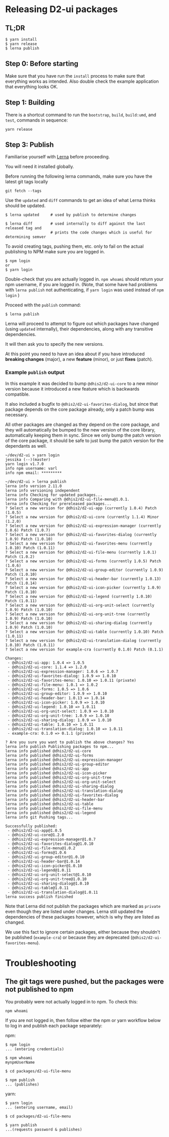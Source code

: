 # Releasing D2-ui packages

## TL;DR

```
$ yarn install
$ yarn release
$ lerna publish
```

## Step 0: Before starting

Make sure that you have run the `install` process to make sure that
everything works as intended. Also double check the example application
that everything looks OK.

## Step 1: Building

There is a shortcut command to run the `bootstrap`, `build`,
`build:umd`, and `test`, commands in sequence:

```
yarn release
```

## Step 3: Publish

Familiarise yourself with [Lerna](http://lernajs.io/) before proceeding.

You will need it installed globally.

Before running the following lerna commands, make sure you have the latest git tags locally
```
git fetch --tags
```

Use the `updated` and `diff` commands to get an idea of what Lerna thinks should be updated.

```
$ lerna updated     # used by publish to determine changes

$ lerna diff        # used internally to diff against the last released tag and
                    # prints the code changes which is useful for determining semver
```

To avoid creating tags, pushing them, etc. only to fail on the actual
publishing to NPM make sure you are logged in.

```
$ npm login
or
$ yarn login
```

Double-check that you are actually logged in. `npm whoami` should return your npm username, if you are logged in. (Note, that some have had problems with `lerna publish`
not authenticating, if `yarn login` was used instead of `npm login` )


Proceed with the `publish` command:

```
$ lerna publish
```

Lerna will proceed to attempt to figure out which packages have changed
(using `updated` internally), their dependencies, along with any
transitive dependencies.

It will then ask you to specify the new versions.

At this point you need to have an idea about if you have introduced
**breaking changes** (major), a new **feature** (minor), or just
**fixes** (patch).

### Example `publish` output

In this example it was decided to bump `@dhis2/d2-ui-core` to a new
minor version because it introduced a new feature which is backwards compatible.

It also included a bugfix to `@dhis2/d2-ui-favorites-dialog`, but since
that package depends on the core package already, only a patch bump was
necessary.

All other packages are changed as they depend on the core package, and
they will automatically be bumped to the new version of the core
library, automatically keeping them in sync. Since we only bump the
patch version of the core package, it should be safe to just bump the
patch version for the dependants as well.

```
~/dev/d2-ui > yarn login                                                                                                                                                                                          jessika (--)(master)
yarn login v1.7.0
info npm username: varl
info npm email: *********

~/dev/d2-ui > lerna publish
lerna info version 2.11.0
lerna info versioning independent
lerna info Checking for updated packages...
lerna info Comparing with @dhis2/d2-ui-file-menu@1.0.1.
lerna info Checking for prereleased packages...
? Select a new version for @dhis2/d2-ui-app (currently 1.0.4) Patch (1.0.5)
? Select a new version for @dhis2/d2-ui-core (currently 1.1.4) Minor (1.2.0)
? Select a new version for @dhis2/d2-ui-expression-manager (currently 1.0.6) Patch (1.0.7)
? Select a new version for @dhis2/d2-ui-favorites-dialog (currently 1.0.9) Patch (1.0.10)
? Select a new version for @dhis2/d2-ui-favorites-menu (currently 1.0.10) Patch (1.0.11)
? Select a new version for @dhis2/d2-ui-file-menu (currently 1.0.1) Patch (1.0.2)
? Select a new version for @dhis2/d2-ui-forms (currently 1.0.5) Patch (1.0.6)
? Select a new version for @dhis2/d2-ui-group-editor (currently 1.0.9) Patch (1.0.10)
? Select a new version for @dhis2/d2-ui-header-bar (currently 1.0.13) Patch (1.0.14)
? Select a new version for @dhis2/d2-ui-icon-picker (currently 1.0.9) Patch (1.0.10)
? Select a new version for @dhis2/d2-ui-legend (currently 1.0.10) Patch (1.0.11)
? Select a new version for @dhis2/d2-ui-org-unit-select (currently 1.0.9) Patch (1.0.10)
? Select a new version for @dhis2/d2-ui-org-unit-tree (currently 1.0.9) Patch (1.0.10)
? Select a new version for @dhis2/d2-ui-sharing-dialog (currently 1.0.9) Patch (1.0.10)
? Select a new version for @dhis2/d2-ui-table (currently 1.0.10) Patch (1.0.11)
? Select a new version for @dhis2/d2-ui-translation-dialog (currently 1.0.10) Patch (1.0.11)
? Select a new version for example-cra (currently 0.1.0) Patch (0.1.1)

Changes:
 - @dhis2/d2-ui-app: 1.0.4 => 1.0.5
 - @dhis2/d2-ui-core: 1.1.4 => 1.2.0
 - @dhis2/d2-ui-expression-manager: 1.0.6 => 1.0.7
 - @dhis2/d2-ui-favorites-dialog: 1.0.9 => 1.0.10
 - @dhis2/d2-ui-favorites-menu: 1.0.10 => 1.0.11 (private)
 - @dhis2/d2-ui-file-menu: 1.0.1 => 1.0.2
 - @dhis2/d2-ui-forms: 1.0.5 => 1.0.6
 - @dhis2/d2-ui-group-editor: 1.0.9 => 1.0.10
 - @dhis2/d2-ui-header-bar: 1.0.13 => 1.0.14
 - @dhis2/d2-ui-icon-picker: 1.0.9 => 1.0.10
 - @dhis2/d2-ui-legend: 1.0.10 => 1.0.11
 - @dhis2/d2-ui-org-unit-select: 1.0.9 => 1.0.10
 - @dhis2/d2-ui-org-unit-tree: 1.0.9 => 1.0.10
 - @dhis2/d2-ui-sharing-dialog: 1.0.9 => 1.0.10
 - @dhis2/d2-ui-table: 1.0.10 => 1.0.11
 - @dhis2/d2-ui-translation-dialog: 1.0.10 => 1.0.11
 - example-cra: 0.1.0 => 0.1.1 (private)

? Are you sure you want to publish the above changes? Yes
lerna info publish Publishing packages to npm...
lerna info published @dhis2/d2-ui-core
lerna info published @dhis2/d2-ui-forms
lerna info published @dhis2/d2-ui-expression-manager
lerna info published @dhis2/d2-ui-group-editor
lerna info published @dhis2/d2-ui-app
lerna info published @dhis2/d2-ui-icon-picker
lerna info published @dhis2/d2-ui-org-unit-tree
lerna info published @dhis2/d2-ui-org-unit-select
lerna info published @dhis2/d2-ui-sharing-dialog
lerna info published @dhis2/d2-ui-translation-dialog
lerna info published @dhis2/d2-ui-favorites-dialog
lerna info published @dhis2/d2-ui-header-bar
lerna info published @dhis2/d2-ui-table
lerna info published @dhis2/d2-ui-file-menu
lerna info published @dhis2/d2-ui-legend
lerna info git Pushing tags...

Successfully published:
 - @dhis2/d2-ui-app@1.0.5
 - @dhis2/d2-ui-core@1.2.0
 - @dhis2/d2-ui-expression-manager@1.0.7
 - @dhis2/d2-ui-favorites-dialog@1.0.10
 - @dhis2/d2-ui-file-menu@1.0.2
 - @dhis2/d2-ui-forms@1.0.6
 - @dhis2/d2-ui-group-editor@1.0.10
 - @dhis2/d2-ui-header-bar@1.0.14
 - @dhis2/d2-ui-icon-picker@1.0.10
 - @dhis2/d2-ui-legend@1.0.11
 - @dhis2/d2-ui-org-unit-select@1.0.10
 - @dhis2/d2-ui-org-unit-tree@1.0.10
 - @dhis2/d2-ui-sharing-dialog@1.0.10
 - @dhis2/d2-ui-table@1.0.11
 - @dhis2/d2-ui-translation-dialog@1.0.11
lerna success publish finished
```

Note that Lerna did not publish the packages which are marked as
`private` even though they are listed under changes. Lerna still updated
the dependencies of these packages however, which is why they are listed
as changed.

We use this fact to ignore certain packages, either because they
shouldn't be published (`example-cra`) or because they are deprecated
(`@dhis2/d2-ui-favorites-menu`).

# Troubleshooting

## The git tags were pushed, but the packages were not published to npm

You probably were not actually logged in to npm. To check this:
```
npm whoami
```

If you are not logged in, then follow either the npm or yarn workflow below to log in and publish each package separately:

npm:
```
$ npm login
... (entering credentials)

$ npm whoami
mynpmUserName

$ cd packages/d2-ui-file-menu

$ npm publish
... (publishes)
```

yarn:
```
$ yarn login
... (entering username, email)

$ cd packages/d2-ui-file-menu

$ yarn publish
...(requests password & publishes)

```
